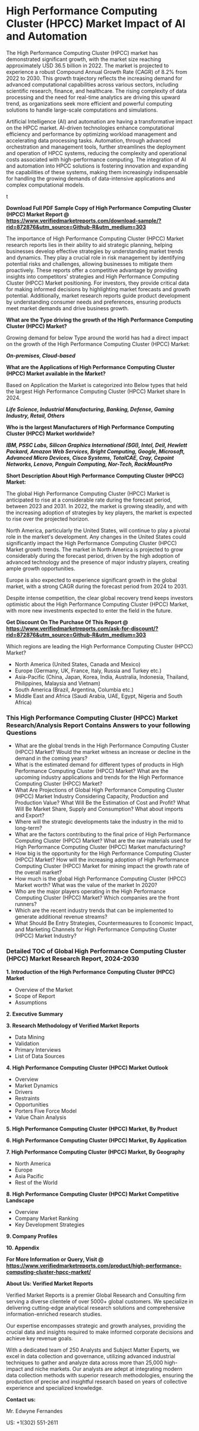 <meta name="title" content="Global High Performance Computing Cluster (HPCC) Market Impact of AI and Automation"><meta name="description" content="The High Performance Computing Cluster (HPCC) market has demonstrated significant growth, with the market size reaching approximately USD 36.5 billion in 2022. The mar"><meta name="title" content="High Performance Computing Cluster (HPCC) Market Size, Share, Scope, Trends, Growth, Opportunities, Analysis, Forecast"><h1>High Performance Computing Cluster (HPCC) Market Impact of AI and Automation</h1><p>The High Performance Computing Cluster (HPCC) market has demonstrated significant growth, with the market size reaching approximately USD 36.5 billion in 2022. The market is projected to experience a robust Compound Annual Growth Rate (CAGR) of 8.2% from 2022 to 2030. This growth trajectory reflects the increasing demand for advanced computational capabilities across various sectors, including scientific research, finance, and healthcare. The rising complexity of data processing and the need for real-time analytics are driving this upward trend, as organizations seek more efficient and powerful computing solutions to handle large-scale computations and simulations.</p><p>Artificial Intelligence (AI) and automation are having a transformative impact on the HPCC market. AI-driven technologies enhance computational efficiency and performance by optimizing workload management and accelerating data processing tasks. Automation, through advanced orchestration and management tools, further streamlines the deployment and operation of HPCC systems, reducing the complexity and operational costs associated with high-performance computing. The integration of AI and automation into HPCC solutions is fostering innovation and expanding the capabilities of these systems, making them increasingly indispensable for handling the growing demands of data-intensive applications and complex computational models.</p>t</p><p id="" class=""><strong>Download Full PDF Sample Copy of High Performance Computing Cluster (HPCC) Market Report @ <a href="https://www.verifiedmarketreports.com/download-sample/?rid=872876&utm_source=Github-R&utm_medium=303" target="_blank">https://www.verifiedmarketreports.com/download-sample/?rid=872876&utm_source=Github-R&utm_medium=303</a></strong></p><p>The importance of&nbsp;High Performance Computing Cluster (HPCC) Market research reports lies in their ability to aid strategic planning, helping businesses develop effective strategies by understanding market trends and dynamics. They play a crucial role in risk management by identifying potential risks and challenges, allowing businesses to mitigate them proactively. These reports offer a competitive advantage by providing insights into competitors' strategies and High Performance Computing Cluster (HPCC) Market positioning. For investors, they provide critical data for making informed decisions by highlighting market forecasts and growth potential. Additionally, market research reports guide product development by understanding consumer needs and preferences, ensuring products meet market demands and drive business growth.</p><p><strong>What are the&nbsp;Type driving the growth of the High Performance Computing Cluster (HPCC) Market?</strong></p><p id="" class="">Growing demand for below Type around the world has had a direct impact on the growth of the High Performance Computing Cluster (HPCC) Market:</p><em><strong>On-premises, Cloud-based</strong></em></p><strong>What are the&nbsp;Applications&nbsp;of High Performance Computing Cluster (HPCC) Market available in the Market?</strong></p><p id="" class="">Based on Application the Market is categorized into Below types that held the largest High Performance Computing Cluster (HPCC) Market share In 2024.</p><em><strong>Life Science, Industrial Manufacturing, Banking, Defense, Gaming Industry, Retail, Others</strong></em></p><strong>Who is the largest Manufacturers of High Performance Computing Cluster (HPCC) Market worldwide?</strong></p><p><em><strong>IBM, PSSC Labs, Silicon Graphics International (SGI), Intel, Dell, Hewlett Packard, Amazon Web Services, Bright Computing, Google, Microsoft, Advanced Micro Devices, Cisco Systems, TotalCAE, Cray, Cepoint Networks, Lenovo, Penguin Computing, Nor-Tech, RackMountPro</strong></em></p><p id="" class=""><strong>Short Description About High Performance Computing Cluster (HPCC) Market:</strong></p><p>The global High Performance Computing Cluster (HPCC) Market is anticipated to rise at a considerable rate during the forecast period, between 2023 and 2031. In 2022, the market is growing steadily, and with the increasing adoption of strategies by key players, the market is expected to rise over the projected horizon.</p><p>North America, particularly the United States, will continue to play a pivotal role in the market's development. Any changes in the United States could significantly impact the High Performance Computing Cluster (HPCC) Market growth trends. The market in North America is projected to grow considerably during the forecast period, driven by the high adoption of advanced technology and the presence of major industry players, creating ample growth opportunities.</p><p>Europe is also expected to experience significant growth in the global market, with a strong CAGR during the forecast period from 2024 to 2031.</p><p>Despite intense competition, the clear global recovery trend keeps investors optimistic about the High Performance Computing Cluster (HPCC) Market, with more new investments expected to enter the field in the future.</p><p id="" class=""><strong>Get Discount On The Purchase Of This Report @ <a href="https://www.verifiedmarketreports.com/ask-for-discount/?rid=872876&utm_source=Github-R&utm_medium=303" target="_blank">https://www.verifiedmarketreports.com/ask-for-discount/?rid=872876&utm_source=Github-R&utm_medium=303</a></strong></p>Which regions are leading the High Performance Computing Cluster (HPCC) Market?</p><ul><li>North America (United States, Canada and Mexico)</li><li>Europe (Germany, UK, France, Italy, Russia and Turkey etc.)</li><li>Asia-Pacific (China, Japan, Korea, India, Australia, Indonesia, Thailand, Philippines, Malaysia and Vietnam)</li><li>South America (Brazil, Argentina, Columbia etc.)</li><li>Middle East and Africa (Saudi Arabia, UAE, Egypt, Nigeria and South Africa)</li></ul><h3 id="" class="">This High Performance Computing Cluster (HPCC) Market Research/Analysis Report Contains Answers to your following Questions</h3><ul><li>What are the global trends in the High Performance Computing Cluster (HPCC) Market? Would the market witness an increase or decline in the demand in the coming years?</li><li>What is the estimated demand for different types of products in High Performance Computing Cluster (HPCC) Market? What are the upcoming industry applications and trends for the High Performance Computing Cluster (HPCC) Market?</li><li>What Are Projections of Global High Performance Computing Cluster (HPCC) Market Industry Considering Capacity, Production and Production Value? What Will Be the Estimation of Cost and Profit? What Will Be Market Share, Supply and Consumption? What about imports and Export?</li><li>Where will the strategic developments take the industry in the mid to long-term?</li><li>What are the factors contributing to the final price of High Performance Computing Cluster (HPCC) Market? What are the raw materials used for High Performance Computing Cluster (HPCC) Market manufacturing?</li><li>How big is the opportunity for the High Performance Computing Cluster (HPCC) Market? How will the increasing adoption of High Performance Computing Cluster (HPCC) Market for mining impact the growth rate of the overall market?</li><li>How much is the global High Performance Computing Cluster (HPCC) Market worth? What was the value of the market In 2020?</li><li>Who are the major players operating in the High Performance Computing Cluster (HPCC) Market? Which companies are the front runners?</li><li>Which are the recent industry trends that can be implemented to generate additional revenue streams?</li><li>What Should Be Entry Strategies, Countermeasures to Economic Impact, and Marketing Channels for High Performance Computing Cluster (HPCC) Market Industry?</li></ul><h3 id="" class="">Detailed TOC of Global High Performance Computing Cluster (HPCC) Market Research Report, 2024-2030</h3><p id="" class=""><strong>1. Introduction of the High Performance Computing Cluster (HPCC) Market</strong></p><ul><li>Overview of the Market</li><li>Scope of Report</li><li>Assumptions</li></ul><p id="" class=""><strong>2. Executive Summary</strong></p><p id="" class=""><strong>3. Research Methodology of Verified Market Reports</strong></p><ul><li>Data Mining</li><li>Validation</li><li>Primary Interviews</li><li>List of Data Sources</li></ul><p id="" class=""><strong>4. High Performance Computing Cluster (HPCC) Market Outlook</strong></p><ul><li>Overview</li><li>Market Dynamics</li><li>Drivers</li><li>Restraints</li><li>Opportunities</li><li>Porters Five Force Model</li><li>Value Chain Analysis</li></ul><p id="" class=""><strong>5. High Performance Computing Cluster (HPCC) Market, By Product</strong></p><p id="" class=""><strong>6. High Performance Computing Cluster (HPCC) Market, By Application</strong></p><p id="" class=""><strong>7. High Performance Computing Cluster (HPCC) Market, By Geography</strong></p><ul><li>North America</li><li>Europe</li><li>Asia Pacific</li><li>Rest of the World</li></ul><p id="" class=""><strong>8. High Performance Computing Cluster (HPCC) Market Competitive Landscape</strong></p><ul><li>Overview</li><li>Company Market Ranking</li><li>Key Development Strategies</li></ul><p id="" class=""><strong>9. Company Profiles</strong></p><p id="" class=""><strong>10. Appendix</strong></p><p id="" class=""><strong>For More Information or Query, Visit @ <a href="https://www.verifiedmarketreports.com/product/high-performance-computing-cluster-hpcc-market/" target="_blank">https://www.verifiedmarketreports.com/product/high-performance-computing-cluster-hpcc-market/</a></strong></p><p id="" class=""><strong>About Us: Verified Market Reports</strong></p><p id="" class="">Verified Market Reports is a premier Global Research and Consulting firm serving a diverse clientele of over 5000+ global customers. We specialize in delivering cutting-edge analytical research solutions and comprehensive information-enriched research studies.</p><p id="" class="">Our expertise encompasses strategic and growth analyses, providing the crucial data and insights required to make informed corporate decisions and achieve key revenue goals.</p><p id="" class="">With a dedicated team of 250 Analysts and Subject Matter Experts, we excel in data collection and governance, utilizing advanced industrial techniques to gather and analyze data across more than 25,000 high-impact and niche markets. Our analysts are adept at integrating modern data collection methods with superior research methodologies, ensuring the production of precise and insightful research based on years of collective experience and specialized knowledge.</p><p id="" class=""><strong>Contact us:</strong></p><p id="" class="">Mr. Edwyne Fernandes</p><p id="" class="">US: +1(302) 551-2611</p>